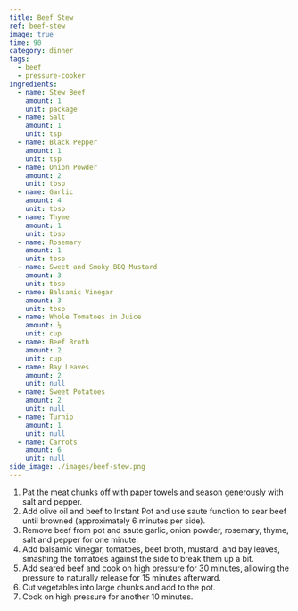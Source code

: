 ```yaml
---
title: Beef Stew
ref: beef-stew
image: true
time: 90
category: dinner
tags:
  - beef
  - pressure-cooker
ingredients:
  - name: Stew Beef
    amount: 1
    unit: package
  - name: Salt
    amount: 1
    unit: tsp
  - name: Black Pepper
    amount: 1
    unit: tsp
  - name: Onion Powder
    amount: 2
    unit: tbsp
  - name: Garlic
    amount: 4
    unit: tbsp
  - name: Thyme
    amount: 1
    unit: tbsp
  - name: Rosemary
    amount: 1
    unit: tbsp
  - name: Sweet and Smoky BBQ Mustard
    amount: 3
    unit: tbsp
  - name: Balsamic Vinegar
    amount: 3
    unit: tbsp
  - name: Whole Tomatoes in Juice
    amount: ½
    unit: cup
  - name: Beef Broth
    amount: 2
    unit: cup
  - name: Bay Leaves
    amount: 2
    unit: null
  - name: Sweet Potatoes
    amount: 2
    unit: null
  - name: Turnip
    amount: 1
    unit: null
  - name: Carrots
    amount: 6
    unit: null
side_image: ./images/beef-stew.png
---
```

1. Pat the meat chunks off with paper towels and season generously with salt and pepper.
2. Add olive oil and beef to Instant Pot and use saute function to sear beef until browned (approximately 6 minutes per side).
3. Remove beef from pot and saute garlic, onion powder, rosemary, thyme, salt and pepper for one minute.
4. Add balsamic vinegar, tomatoes, beef broth, mustard, and bay leaves, smashing the tomatoes against the side to break them up a bit.
5. Add seared beef and cook on high pressure for 30 minutes, allowing the pressure to naturally release for 15 minutes afterward.
6. Cut vegetables into large chunks and add to the pot.
7. Cook on high pressure for another 10 minutes.
